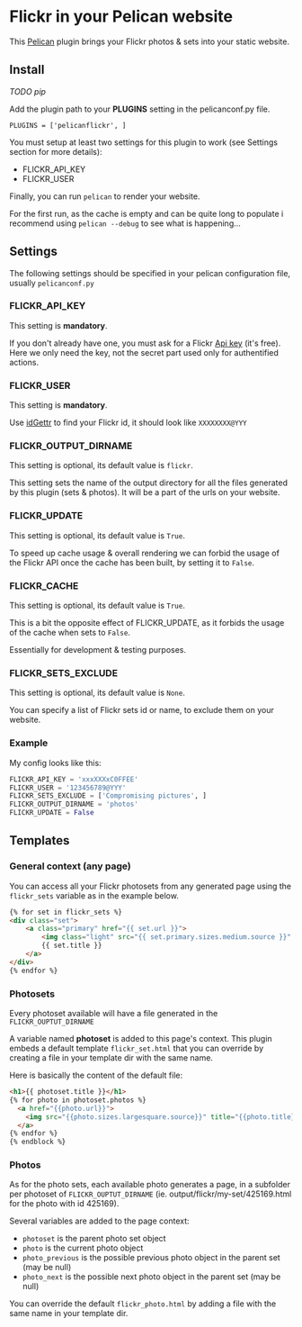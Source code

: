 # Flickr in your Pelican website
This [Pelican] plugin brings your Flickr photos & sets into your static website.

## Install
*TODO pip*

Add the plugin path to your **PLUGINS** setting in the pelicanconf.py file.
```
PLUGINS = ['pelicanflickr', ]
```
You must setup at least two settings for this plugin to work (see Settings section for more details):
 * FLICKR_API_KEY
 * FLICKR_USER

Finally, you can run ```pelican``` to render your website.

For the first run, as the cache is empty and can be quite long to populate i recommend using ```pelican --debug``` to see what is happening...

## Settings
The following settings should be specified in your pelican configuration file, usually ```pelicanconf.py```

### FLICKR_API_KEY
This setting is **mandatory**.

If you don't already have one, you must ask for a Flickr [Api key] (it's free). Here we only need the key, not the secret part used only for authentified actions.

### FLICKR_USER
This setting is **mandatory**.

Use [idGettr] to find your Flickr id, it should look like ```XXXXXXXX@YYY```

### FLICKR_OUTPUT_DIRNAME
This setting is optional, its default value is ```flickr```.

This setting sets the name of the output directory for all the files generated by this plugin (sets & photos). It will be a part of the urls on your website.

### FLICKR_UPDATE
This setting is optional, its default value is ```True```.

To speed up cache usage & overall rendering we can forbid the usage of the Flickr API once the cache has been built, by setting it to ```False```.

### FLICKR_CACHE
This setting is optional, its default value is ```True```.

This is a bit the opposite effect of FLICKR_UPDATE, as it forbids the usage of the cache when sets to ```False```. 

Essentially for development & testing purposes.

### FLICKR_SETS_EXCLUDE
This setting is optional, its default value is ```None```.

You can specify a list of Flickr sets id or name, to exclude them on your website.

### Example
My config looks like this:
```python
FLICKR_API_KEY = 'xxxXXXxC0FFEE'
FLICKR_USER = '123456789@YYY'
FLICKR_SETS_EXCLUDE = ['Compromising pictures', ]
FLICKR_OUTPUT_DIRNAME = 'photos'
FLICKR_UPDATE = False
```

## Templates

### General context (any page)
You can access all your Flickr photosets from any generated page using the ```flickr_sets``` variable as in the example below.
```html
{% for set in flickr_sets %}
<div class="set">
    <a class="primary" href="{{ set.url }}">
        <img class="light" src="{{ set.primary.sizes.medium.source }}" />
        {{ set.title }}
    </a>
</div>
{% endfor %}
```

### Photosets
Every photoset available will have a file generated in the ```FLICKR_OUPTUT_DIRNAME```

A variable named **photoset** is added to this page's context.
This plugin embeds a default template ```flickr_set.html``` that you can override by creating a file in your template dir with the same name.

Here is basically the content of the default file:
```html
<h1>{{ photoset.title }}</h1>
{% for photo in photoset.photos %}
  <a href="{{photo.url}}">
    <img src="{{photo.sizes.largesquare.source}}" title="{{photo.title}}" />
  </a>
{% endfor %}
{% endblock %}
```

### Photos
As for the photo sets, each available photo generates a page, in a subfolder per photoset of ```FLICKR_OUPTUT_DIRNAME``` (ie. output/flickr/my-set/425169.html for the photo with id 425169).

Several variables are added to the page context:

 * ```photoset``` is the parent photo set object
 * ```photo``` is the current photo object
 * ```photo_previous``` is the possible previous photo object in the parent set (may be null)
 * ```photo_next``` is the possible next photo object in the parent set (may be null)

You can override the default ```flickr_photo.html``` by adding a file with the same name in your template dir.

[Pelican]: http://getpelican.com
[Flickr]: http://flickr.com
[idGettr]: http://idgettr.com/(env)
[Api key]: https://www.flickr.com/services/apps/create/apply
